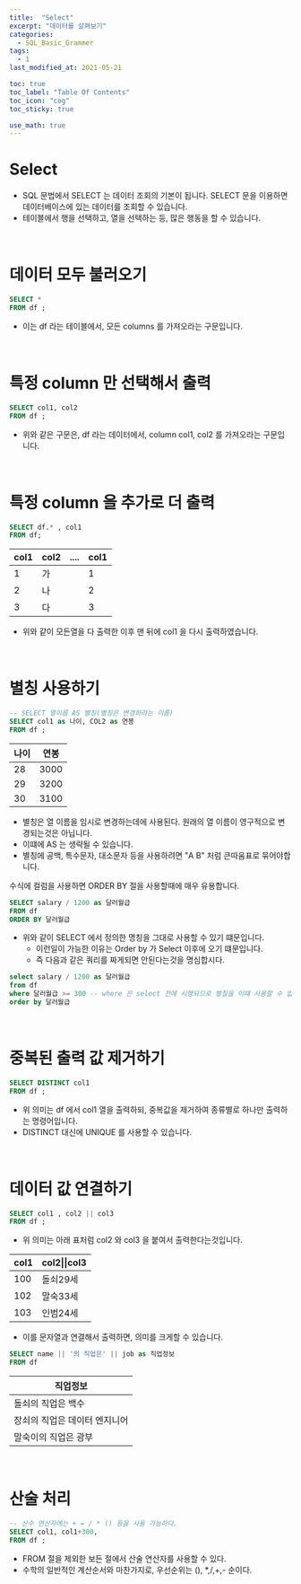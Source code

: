 ```yaml
---
title:  "Select"
excerpt: "데이터를 살펴보기"
categories:
  - SQL_Basic_Grammer
tags:
  - 1
last_modified_at: 2021-05-21

toc: true
toc_label: "Table Of Contents"
toc_icon: "cog"
toc_sticky: true

use_math: true 
---
```


# Select

- SQL 문법에서 SELECT 는 데이터 조회의 기본이 됩니다. SELECT 문을 이용하면 데이터베이스에 있는 데이터를 조회할 수 있습니다. 
- 테이블에서 행을 선택하고, 열을 선택하는 등, 많은 행동을 할 수 있습니다. 

<br>

# 데이터 모두 불러오기

```sql
SELECT * 
FROM df ; 
```

- 이는 df 라는 테이블에서, 모든 columns 를 가져오라는 구문입니다. 

<br>

# 특정 column 만 선택해서 출력

```sql
SELECT col1, col2 
FROM df ;
```

- 위와 같은 구문은, df 라는 데이터에서, column col1, col2 를 가져오라는 구문입니다. 

<br>

# 특정 column 을 추가로 더 출력

```sql
SELECT df.* , col1 
FROM df;
```

| col1 | col2 | .... | col1 |
| ---- | ---- | ---- | ---- |
| 1    | 가   |      | 1    |
| 2    | 나   |      | 2    |
| 3    | 다   |      | 3    |

- 위와 같이 모든열을 다 출력한 이후 맨 뒤에 col1 을 다시 출력하였습니다.

<br>

# 별칭 사용하기

```sql
-- SELECT 열이름 AS 별칭(별칭은 변경하려는 이름)
SELECT col1 as 나이, COL2 as 연봉 
FROM df ;
```

| 나이 | 연봉 |
| ---- | ---- |
| 28   | 3000 |
| 29   | 3200 |
| 30   | 3100 |

- 별칭은 열 이름을 임시로 변경하는데에 사용된다. 원래의 열 이름이 영구적으로 변경되는것은 아닙니다.
- 이떄에 AS 는 생략될 수 있습니다. 
- 별칭에 공백, 특수문자, 대소문자 등을 사용하려면 "A B" 처럼 큰따움표로 묶어야합니다.

수식에 컬럼을 사용하면 ORDER BY 절을 사용할때에 매우 유용합니다.

```sql
SELECT salary / 1200 as 달러월급
FROM df 
ORDER BY 달러월급 
```

- 위와 같이 SELECT 에서 정의한 명칭을 그대로 사용할 수 있기 떄문입니다. 
  - 이런일이 가능한 이유는 Order by 가 Select 이후에 오기 떄문입니다. 
  - 즉 다음과 같은 쿼리를 짜게되면 안된다는것을 명심합시다.

```sql
select salary / 1200 as 달러월급
from df
where 달러월급 >= 300 -- where 은 select 전에 시행되므로 별칠을 이떄 사용할 수 없습니다.
order by 달러월급
```

<BR>

# 중복된 출력 값 제거하기

```sql
SELECT DISTINCT col1
FROM df ;
```

- 위 의미는 df 에서 col1 열을 출력하되, 중복값을 제거하여 종류별로 하나만 출력하는 명령어입니다. 
- DISTINCT 대신에 UNIQUE 를 사용할 수 있습니다.

<br>

# 데이터 값 연결하기

```sql
SELECT col1 , col2 || col3
FROM df ; 
```

- 위 의미는 아래 표처럼 col2 와 col3 을 붙여서 출력한다는것입니다. 

| col1 | col2\|\|col3 |
| ---- | ------------ |
| 100  | 돌쇠29세     |
| 102  | 말숙33세     |
| 103  | 인범24세     |

- 이를 문자열과 연결해서 출력하면, 의미를 크게할 수 있습니다.

```sql
SELECT name || '의 직업은' || job as 직업정보
FROM df
```



| 직업정보                      |
| ----------------------------- |
| 돌쇠의 직업은 백수            |
| 장쇠의 직업은 데이터 엔지니어 |
| 말숙이의 직업은 광부          |

<br>

# 산술 처리

```sql
-- 산수 연산자에는 + = / * () 등을 사용 가능하다.
SELECT col1, col1+300, 
FROM df ;
```

- FROM 절을 제외한 보든 절에서 산술 연산자를 사용할 수 있다.
- 수학의 일반적인 계산순서와 마찬가지로, 우선순위는 (), *,/,+,- 순이다.

<br>
